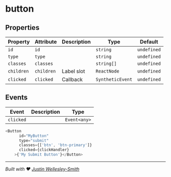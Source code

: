 # button

## Properties

| Property  | Attribute | Description | Type     | Default     |
| --------- | --------- | ----------- | -------- | ----------- |
| `id`      | `id`      |             | `string` | `undefined` |
| `type`    | `type`    |             | `string` | `undefined` |
| `classes` | `classes` |             | `string[]` | `undefined` |
| `children`| `children`| Label slot  | `ReactNode` | `undefined` |
| `clicked` | `clicked` | Callback    | `SyntheticEvent` | `undefined` |

## Events

| Event     | Description | Type               |
| --------- | ----------- | ------------------ |
| `clicked` |             | `Event<any>` |

```javascript
<Button
      id="MyButton"
      type="submit"
      classes={['btn', 'btn-primary']}
      clicked={clickHandler}
    >{'My Submit Button'}</Button>
```
----------------------------------------------

*Built with ❤ [Justin Wellesley-Smith](https://github.com/Synergi/)*

